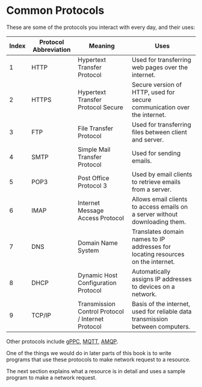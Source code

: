 # Common Protocols

These are some of the protocols you interact with every day, and their uses:

| Index | Protocol Abbreviation | Meaning                                           | Uses                                                                            |
| ----- | --------------------- | ------------------------------------------------- | ------------------------------------------------------------------------------- |
| 1     | HTTP                  | Hypertext Transfer Protocol                       | Used for transferring web pages over the internet.                              |
| 2     | HTTPS                 | Hypertext Transfer Protocol Secure                | Secure version of HTTP, used for secure communication over the internet.        |
| 3     | FTP                   | File Transfer Protocol                            | Used for transferring files between client and server.                          |
| 4     | SMTP                  | Simple Mail Transfer Protocol                     | Used for sending emails.                                                        |
| 5     | POP3                  | Post Office Protocol 3                            | Used by email clients to retrieve emails from a server.                         |
| 6     | IMAP                  | Internet Message Access Protocol                  | Allows email clients to access emails on a server without downloading them.     |
| 7     | DNS                   | Domain Name System                                | Translates domain names to IP addresses for locating resources on the internet. |
| 8     | DHCP                  | Dynamic Host Configuration Protocol               | Automatically assigns IP addresses to devices on a network.                     |
| 9     | TCP/IP                | Transmission Control Protocol / Internet Protocol | Basis of the internet, used for reliable data transmission between computers.   |

Other protocols include [gPPC](https://grpc.io/), [MQTT](https://mqtt.org/),
[AMQP](https://www.amqp.org/).

One of the things we would do in later parts of this book is to write
programs that use these protocols to make network request to a resource.

The next section explains what a resource is in detail and uses a sample program
to make a network request.
